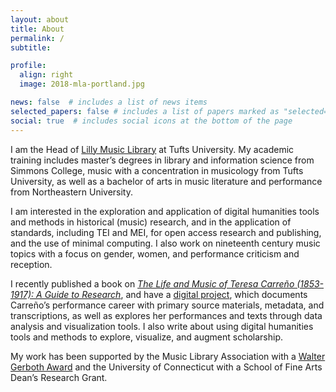 ```yaml
---
layout: about
title: About
permalink: /
subtitle:

profile:
  align: right
  image: 2018-mla-portland.jpg

news: false  # includes a list of news items
selected_papers: false # includes a list of papers marked as "selected={true}"
social: true  # includes social icons at the bottom of the page
---
```


I am the Head of [Lilly Music Library](https://tischlibrary.tufts.edu/our-locations/tisch-branches/lilly-music-library) at Tufts University. My academic training includes master’s degrees in library and information science from Simmons College, music with a concentration in musicology from Tufts University, as well as a bachelor of arts in music literature and performance from Northeastern University.

I am interested in the exploration and application of digital humanities tools and methods in historical (music) research, and in the application of standards, including TEI and MEI, for open access research and publishing, and the use of minimal computing. I also work on nineteenth century music topics with a focus on gender, women, and performance criticism and reception.

I recently published a book on [*The Life and Music of Teresa Carreño (1853-1917): A Guide to Research*](https://www.areditions.com/kijas-life-and-music-of-teresa-carre-o-ib041.html), and have a [digital project](https://documentingcarreno.org/), which documents Carreño’s performance career with primary source materials, metadata, and transcriptions, as well as explores her performances and texts through data analysis and visualization tools. I also write about using digital humanities tools and methods to explore, visualize, and augment scholarship.

My work has been supported by the Music Library Association with a [Walter Gerboth Award](http://www.musiclibraryassoc.org/?page=gerbothaward&terms=%22gerboth%22) and the University of Connecticut with a School of Fine Arts Dean’s Research Grant.
